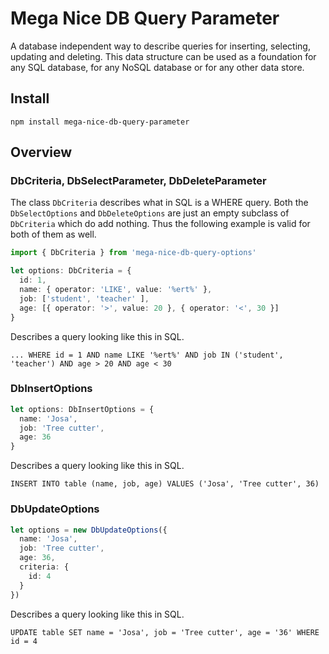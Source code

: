 # Mega Nice DB Query Parameter

A database independent way to describe queries for inserting, selecting, updating and deleting. This data structure can be used as a foundation for any SQL database, for any NoSQL database or for any other data store.

## Install

`npm install mega-nice-db-query-parameter`

## Overview

### DbCriteria, DbSelectParameter, DbDeleteParameter

The class `DbCriteria` describes what in SQL is a WHERE query. Both the `DbSelectOptions` and `DbDeleteOptions` are just an empty subclass of `DbCriteria` which do add nothing. Thus the following example is valid for both of them as well.

```typescript
import { DbCriteria } from 'mega-nice-db-query-options'

let options: DbCriteria = {
  id: 1,
  name: { operator: 'LIKE', value: '%ert%' },
  job: ['student', 'teacher' ],
  age: [{ operator: '>', value: 20 }, { operator: '<', 30 }]
}  
```

Describes a query looking like this in SQL.

```
... WHERE id = 1 AND name LIKE '%ert%' AND job IN ('student', 'teacher') AND age > 20 AND age < 30
```

### DbInsertOptions

```typescript
let options: DbInsertOptions = {
  name: 'Josa',
  job: 'Tree cutter',
  age: 36
}
```

Describes a query looking like this in SQL.

```
INSERT INTO table (name, job, age) VALUES ('Josa', 'Tree cutter', 36)
```

### DbUpdateOptions

```typescript
let options = new DbUpdateOptions({
  name: 'Josa',
  job: 'Tree cutter',
  age: 36,
  criteria: {
    id: 4
  }
})
```

Describes a query looking like this in SQL.

```
UPDATE table SET name = 'Josa', job = 'Tree cutter', age = '36' WHERE id = 4
```
